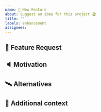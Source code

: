 ```yaml
---
name: 🚀 New Feature
about: Suggest an idea for this project 🏖
title: ''
labels: enhancement
assignees:
---
```


## 🚀 Feature Request

<!-- A clear and concise description of the feature proposal. -->

## 🔈 Motivation

<!-- Please describe the motivation for this proposal. -->

## 🛰 Alternatives

<!-- A clear and concise description of any alternative solutions or features you've considered. -->

## 📎 Additional context

<!-- Add any other context or screenshots about the feature request here. -->

